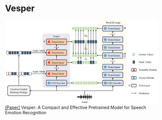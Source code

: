 # Vesper
![framework](./figures/Vesper.png)
[\[Paper\]](https://arxiv.org/abs/2307.10757) Vesper: A Compact and Effective Pretrained Model for Speech Emotion Recognition
